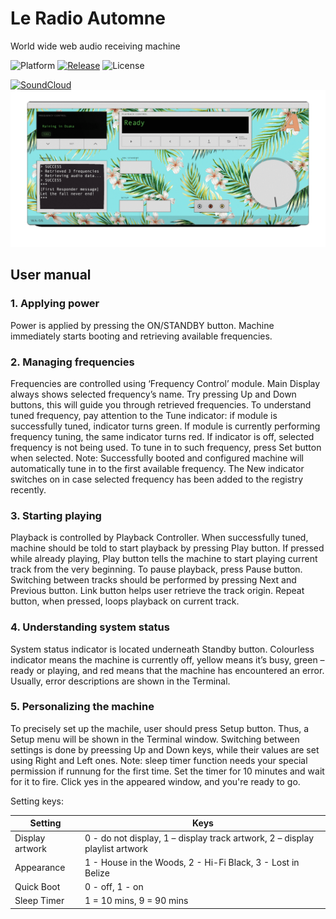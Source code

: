 #  Le Radio Automne
World wide web audio receiving machine

![Platform](https://img.shields.io/badge/platform-macOS-lightgrey)
[![Release](https://img.shields.io/badge/latest%20release-v0.2.2-lightgrey)](https://github.com/Lesterrry/Radio-Automne/releases/latest)
![License](https://img.shields.io/badge/license-MIT-lightgrey)

[![SoundCloud](https://img.shields.io/badge/SoundCloud-listen-9cf?style=social&logo=soundcloud)](https://soundcloud.com/lesterrry)
![Screenshot](https://github.com/Lesterrry/Radio-Automne/blob/main/screeens/Main.gif)
## User manual
### 1. Applying power
Power is applied by pressing the ON/STANDBY button. Machine immediately starts booting and retrieving available frequencies.
### 2. Managing frequencies
Frequencies are controlled using ‘Frequency Control’ module. Main Display always shows selected frequency’s name. Try pressing Up and Down buttons, this will guide you through retrieved frequencies. To understand tuned frequency, pay attention to the Tune indicator: if module is successfully tuned, indicator turns green. If module is currently performing frequency tuning, the same indicator turns red. If indicator is off, selected frequency is not being used. To tune in to such frequency, press Set button when selected.
Note: Successfully booted and configured machine will automatically tune in to the first available frequency.
The New indicator switches on in case selected frequency has been added to the registry recently.
### 3. Starting playing
Playback is controlled by Playback Controller. When successfully tuned, machine should be told to start playback by pressing Play button. If pressed while already playing, Play button tells the machine to start playing current track from the very beginning. 
To pause playback, press Pause button.
Switching between tracks should be performed by pressing Next and Previous button.
Link button helps user retrieve the track origin.
Repeat button, when pressed, loops playback on current track.
### 4. Understanding system status
System status indicator is located underneath Standby button. Colourless indicator means the machine is currently off, yellow means it’s busy, green – ready or playing, and red means that the machine has encountered an error. Usually, error descriptions are shown in the Terminal.
### 5. Personalizing the machine
To precisely set up the machile, user should press Setup button. Thus, a Setup menu will be shown in the Terminal window. Switching between settings is done by preessing Up and Down keys, while their values are set using Right and Left ones.
Note: sleep timer function needs your special permission if runnung for the first time. Set the timer for 10 minutes and wait for it to fire. Click yes in the appeared window, and you're ready to go.

Setting keys:

| Setting | Keys |
| ------ | ------ |
| Display artwork | 0 - do not display, 1 – display track artwork, 2 – display playlist artwork |
| Appearance | 1 - House in the Woods, 2 - Hi-Fi Black, 3 - Lost in Belize |
| Quick Boot | 0 - off, 1 - on |
| Sleep Timer | 1 = 10 mins, 9 = 90 mins |
